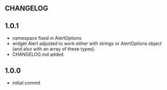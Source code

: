 CHANGELOG
---------

## 1.0.1
 * namespace fixed in AlertOptions
 * widget Alert adjusted to work either with strings or AlertOptions object (and also with an array of these types).
 * CHANGELOG.md added

## 1.0.0
 * initial commit
